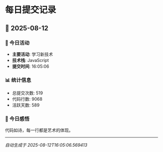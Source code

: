 # 每日提交记录

## 📅 2025-08-12

### 🎯 今日活动
- **主要活动**: 学习新技术
- **技术栈**: JavaScript
- **提交时间**: 16:05:06

### 📊 统计信息
- 总提交次数: 519
- 代码行数: 9068
- 活跃天数: 589

### 💭 今日感悟
代码如诗，每一行都是艺术的体现。

---
*自动生成于 2025-08-12T16:05:06.569413*

